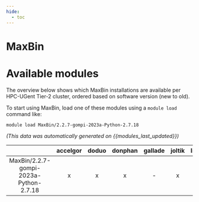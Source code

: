 ```yaml
---
hide:
  - toc
---
```


MaxBin
======

# Available modules


The overview below shows which MaxBin installations are available per HPC-UGent Tier-2 cluster, ordered based on software version (new to old).

To start using MaxBin, load one of these modules using a `module load` command like:

```shell
module load MaxBin/2.2.7-gompi-2023a-Python-2.7.18
```

*(This data was automatically generated on {{modules_last_updated}})*

| |accelgor|doduo|donphan|gallade|joltik|litleo|shinx|
| :---: | :---: | :---: | :---: | :---: | :---: | :---: | :---: |
|MaxBin/2.2.7-gompi-2023a-Python-2.7.18|x|x|x|-|x|x|x|
